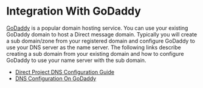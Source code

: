 # Integration With GoDaddy

[GoDaddy](http://www.godaddy.com/) is a popular domain hosting service. You can use your existing GoDaddy domain to host a Direct message domain. Typically you will create a sub domain/zone from your registered domain and configure GoDaddy to use your DNS server as the name server. The following links describe creating a sub domain from your existing domain and how to configure GoDaddy to use your name server with the sub domain.

* [Direct Project DNS Configuration Guide](http://wiki.directproject.org/DNS+Configuration+Guide)
* [DNS Configuration On GoDaddy](http://wiki.directproject.org/Configuring+DNS+on+GoDaddy)